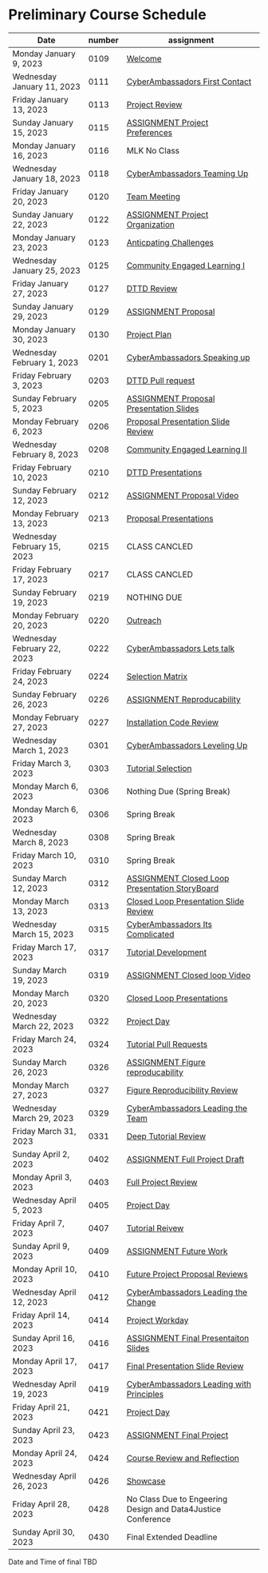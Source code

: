 # Preliminary Course Schedule  

| Date |  number | assignment |
|------|---------|------------|
|  Monday January 9, 2023  | 0109 |  [Welcome](0109-Welcome) |
|  Wednesday January 11, 2023  | 0111 |  [CyberAmbassadors First Contact](0111-CyberAmbassadors_First_Contact) |
|  Friday January 13, 2023  | 0113 |  [Project Review](0113-Project_Review) |
|  Sunday January 15, 2023  | 0115 |  [ASSIGNMENT Project Preferences](0115-ASSIGNMENT_Project_Preferences) |
| Monday January 16, 2023   | 0116 | MLK No Class |
|  Wednesday January 18, 2023  | 0118 |  [CyberAmbassadors Teaming Up](0118-CyberAmbassadors_Teaming_Up) |
|  Friday January 20, 2023  | 0120 |  [Team Meeting](0120-Team_Meeting) |
|  Sunday January 22, 2023  | 0122 |  [ASSIGNMENT Project Organization](0122-ASSIGNMENT_Project_Organization) |
|  Monday January 23, 2023  | 0123 |  [Anticpating Challenges](0123-Anticpating_Challenges) |
|  Wednesday January 25, 2023  | 0125 |  [Community Engaged Learning I](0125-Community_Engaged_Learning_I) |
|  Friday January 27, 2023  | 0127 |  [DTTD Review](0127-DTTD_Review) |
|  Sunday January 29, 2023  | 0129 |  [ASSIGNMENT Proposal](0129-ASSIGNMENT_Proposal) |
|  Monday January 30, 2023  | 0130 |  [Project Plan](0130-Project_Plan) |
|  Wednesday February 1, 2023  | 0201 |  [CyberAmbassadors Speaking up](0201-CyberAmbassadors_Speaking_up) |
|  Friday February 3, 2023  | 0203 |  [DTTD Pull request](0203-DTTD_Pull_request) |
|  Sunday February 5, 2023  | 0205 |  [ASSIGNMENT Proposal Presentation Slides](0205-ASSIGNMENT_Proposal_Presentation_Slides) |
|  Monday February 6, 2023  | 0206 |  [Proposal Presentation Slide Review](0206-Proposal_Presentation_Slide_Review) |
|  Wednesday February 8, 2023  | 0208 |  [Community Engaged Learning II](0208-Community_Engaged_Learning_II) |
|  Friday February 10, 2023  | 0210 |  [DTTD Presentations](0210-DTTD_Presentations) |
|  Sunday February 12, 2023  | 0212 |  [ASSIGNMENT Proposal Video](0212-ASSIGNMENT_Proposal_Video) |
|  Monday February 13, 2023  | 0213 |  [Proposal Presentations](0213-Proposal_Presentations) |
| Wednesday February 15, 2023   | 0215 | CLASS CANCLED |
| Friday February 17, 2023   | 0217 | CLASS CANCLED |
| Sunday February 19, 2023   | 0219 | NOTHING DUE |
|  Monday February 20, 2023  | 0220 |  [Outreach](0220-Outreach) |
|  Wednesday February 22, 2023  | 0222 |  [CyberAmbassadors Lets talk](0222-CyberAmbassadors_Lets_talk) |
|  Friday February 24, 2023  | 0224 |  [Selection Matrix](0224-Selection_Matrix) |
|  Sunday February 26, 2023  | 0226 |  [ASSIGNMENT Reproducability](0226-ASSIGNMENT_Reproducability) |
|  Monday February 27, 2023  | 0227 |  [Installation Code Review](0227-Installation_Code_Review) |
|  Wednesday March 1, 2023  | 0301 |  [CyberAmbassadors Leveling Up](0301-CyberAmbassadors_Leveling_Up) |
|  Friday March 3, 2023  | 0303 |  [Tutorial Selection](0303-Tutorial_Selection) |
| Monday March 6, 2023   | 0306 | Nothing Due (Spring Break) |
| Monday March 6, 2023   | 0306 | Spring Break |
| Wednesday March 8, 2023   | 0308 | Spring Break |
| Friday March 10, 2023   | 0310 | Spring Break |
|  Sunday March 12, 2023  | 0312 |  [ASSIGNMENT Closed Loop Presentation StoryBoard](0312-ASSIGNMENT_Closed_Loop_Presentation_StoryBoard) |
|  Monday March 13, 2023  | 0313 |  [Closed Loop Presentation Slide Review](0313-Closed_Loop_Presentation_Slide_Review) |
|  Wednesday March 15, 2023  | 0315 |  [CyberAmbassadors Its Complicated](0315-CyberAmbassadors_Its_Complicated) |
|  Friday March 17, 2023  | 0317 |  [Tutorial Development](0317-Tutorial_Development) |
|  Sunday March 19, 2023  | 0319 |  [ASSIGNMENT Closed loop Video](0319-ASSIGNMENT_Closed_loop_Video) |
|  Monday March 20, 2023  | 0320 |  [Closed Loop Presentations](0320-Closed_Loop_Presentations) |
|  Wednesday March 22, 2023  | 0322 |  [Project Day](0322-Project_Day) |
|  Friday March 24, 2023  | 0324 |  [Tutorial Pull Requests](0324-Tutorial_Pull_Requests) |
|  Sunday March 26, 2023  | 0326 |  [ASSIGNMENT Figure reproducability](0326-ASSIGNMENT_Figure_reproducability) |
|  Monday March 27, 2023  | 0327 |  [Figure Reproducibility Review](0327-Figure_Reproducibility_Review) |
|  Wednesday March 29, 2023  | 0329 |  [CyberAmbassadors Leading the Team](0329-CyberAmbassadors_Leading_the_Team) |
|  Friday March 31, 2023  | 0331 |  [Deep Tutorial Review](0331-Deep_Tutorial_Review) |
|  Sunday April 2, 2023  | 0402 |  [ASSIGNMENT Full Project Draft](0402-ASSIGNMENT_Full_Project_Draft) |
|  Monday April 3, 2023  | 0403 |  [Full Project Review](0403-Full_Project_Review) |
|  Wednesday April 5, 2023  | 0405 |  [Project Day](0405-Project_Day) |
|  Friday April 7, 2023  | 0407 |  [Tutorial Reivew](0407-Tutorial_Reivew) |
|  Sunday April 9, 2023  | 0409 |  [ASSIGNMENT Future Work](0409-ASSIGNMENT_Future_Work) |
|  Monday April 10, 2023  | 0410 |  [Future Project Proposal Reviews](0410-Future_Project_Proposal_Reviews) |
|  Wednesday April 12, 2023  | 0412 |  [CyberAmbassadors Leading the Change](0412-CyberAmbassadors_Leading_the_Change) |
|  Friday April 14, 2023  | 0414 |  [Project Workday](0414-Project_Workday) |
|  Sunday April 16, 2023  | 0416 |  [ASSIGNMENT Final Presentaiton Slides](0416-ASSIGNMENT_Final_Presentaiton_Slides) |
|  Monday April 17, 2023  | 0417 |  [Final Presentation Slide Review](0417-Final_Presentation_Slide_Review) |
|  Wednesday April 19, 2023  | 0419 |  [CyberAmbassadors Leading with Principles](0419-CyberAmbassadors_Leading_with_Principles) |
|  Friday April 21, 2023  | 0421 |  [Project Day](0421-Project_Day) |
|  Sunday April 23, 2023  | 0423 |  [ASSIGNMENT Final Project](0423-ASSIGNMENT_Final_Project) |
|  Monday April 24, 2023  | 0424 |  [Course Review and Reflection](0424-Course_Review_and_Reflection) |
|  Wednesday April 26, 2023  | 0426 |  [Showcase](0426-Showcase) |
| Friday April 28, 2023   | 0428 | No Class Due to Engeering Design and Data4Justice Conference |
| Sunday April 30, 2023   | 0430 | Final Extended Deadline |

Date and Time of final TBD
